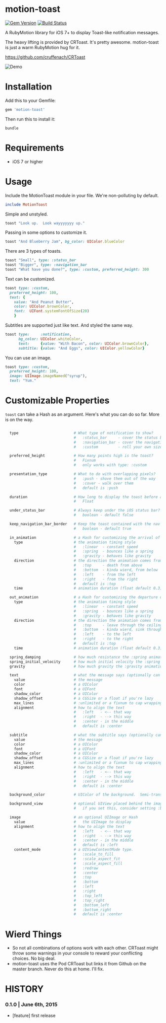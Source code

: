 # motion-toast
[![Gem Version](https://img.shields.io/gem/v/motion-toast.svg?style=flat)](https://rubygems.org/gems/motion-toast)
[![Build Status](https://img.shields.io/travis/skellock/motion-toast.svg?style=flat)](https://travis-ci.org/skellock/motion-toast)

A RubyMotion library for iOS 7+ to display Toast-like notification messages.

The heavy lifting is provided by CRToast.  It's pretty awesome.  motion-toast is just a warm RubyMotion hug for it.

https://github.com/cruffenach/CRToast

<img src="./_pics/demo.gif" alt="Demo" />


# Installation

Add this to your Gemfile:

```ruby
gem 'motion-toast'
```

Then run this to install it:

```
bundle
```

# Requirements

* iOS 7 or higher


# Usage

Include the MotionToast module in your file.  We're non-polluting by default.

```ruby
include MotionToast
```

Simple and unstyled.
```ruby
toast "Look up.  Look wayyyyyyy up."
```

Passing in some options to customize it.
```ruby
toast "And Blueberry Jam", bg_color: UIColor.blueColor

```

There are 3 types of toasts.

```ruby
toast "Small", type: :status_bar
toast "Bigger", type: :navigation_bar
toast "What have you done?", type: :custom, preferred_height: 300
```

Text can be customized.
```ruby
toast type: :custom,
  preferred_height: 100,
  text: {
    value: "And Peanut Butter",
    color: UIColor.brownColor,
    font:  UIFont.systemFontOfSize(20)
    }
```

Subtitles are supported just like text.  And styled the same way.
```ruby
toast type:     :notification,
      bg_color: UIColor.whiteColor,
      text:     {value: "With Bacon", color: UIColor.brownColor},
      subtitle: {value: "And Eggs", color: UIColor.yellowColor}
```

You can use an image.

```ruby
toast type: :custom,
  preferred_height: 100,
  image: UIImage.imageNamed("syrup"),
  text: "Yum."
```

# Customizable Properties

`toast` can take a Hash as an argument.  Here's what you can do so far.  More is on the way.

```ruby

  type                         # What type of notification to show?
                               #   :status_bar     - cover the status bar
                               #   :navigation_bar - cover the navigation bar
                               #   :custom         - roll your own size

  preferred_height             # How many points high is the toast?
                               #   Fixnum
                               #   only works with type: :custom

  presentation_type            # What to do with overlapping pixels?
                               #   :push - shove them out of the way
                               #   :cover - walk over them
                               #   default is :push

  duration                     # How long to display the toast before auto-closing.
                               #   Float

  under_status_bar             # Always keep under the iOS status bar?
                               #   boolean - default false

  keep_navigation_bar_border   # Keep the toast contained with the nav bar?
                               #   boolean - default true

  in_animation                 # a Hash for customizing the arrival of the toast.
    type                       # the animation timing style
                               #   :linear  - constant speed
                               #   :spring  - bounces like a spring
                               #   :gravity - behaves like gravity
    direction                  # the direction the animation comes from
                               #   :top     - death from above
                               #   :bottom  - kinda wierd, from below
                               #   :left    - from the left
                               #   :right   - from the right
                               #   default is :top
    time                       # animation duration (float default 0.3)

  out_animation                # a Hash for customizing the departure of the toast.
    type                       # the animation timing style
                               #   :linear  - constant speed
                               #   :spring  - bounces like a spring
                               #   :gravity - behaves like gravity
    direction                  # the direction the animation comes from
                               #   :top     - leave through the ceiling
                               #   :bottom  - kinda wierd, sink through the floor
                               #   :left    - to the left
                               #   :right   - to the right
                               #   default is :top
    time                       # animation duration (float default 0.3)

  spring_damping               # how much resistance the :spring animations have (float default 0.6)
  spring_initial_velocity      # how much initial velocity the :spring animations have (float default 1.0)
  gravity                      # how much gravity the :gravity animations have (float default 0.1)

  text                         # what the message says (optionally can be a string if not customizations are needed)
    value                      # the message
    color                      # a UIColor
    font                       # a UIFont
    shadow_color               # a UIColor
    shadow_offset              # a CGSize or a float if you're lazy
    max_lines                  # :unlimited or a fixnum to cap wrapping.
    alignment                  # how to align the text
                               #   :left   - <-- that way
                               #   :right  - --> this way
                               #   :center - in the middle
                               #   default is :center

  subtitle                     # what the subtitle says (optionally can be a string if not customizations are needed)
    value                      # the message
    color                      # a UIColor
    font                       # a UIFont
    shadow_color               # a UIColor
    shadow_offset              # a CGSize or a float if you're lazy
    max_lines                  # :unlimited or a fixnum to cap wrapping.
    alignment                  # how to align the text
                               #   :left   - <-- that way
                               #   :right  - --> this way
                               #   :center - in the middle
                               #   default is :center

  background_color             # UIColor of the background.  Semi-transparent colors look neato.

  background_view              # optional UIView placed behind the images and labels.
                               #   if you set this, consider setting :bg_color = UIColor.clearColor

  image                        # an optional UIImage or Hash
    value                      #   the UIImage to display
    alignment                  # how to align the text
                               #   :left   - <-- that way
                               #   :right  - --> this way
                               #   :center - in the middle
                               #   default is :left
    content_mode               # a UIViewContentMode type.
                               #   :scale_to_fill
                               #   :scale_aspect_fit
                               #   :scale_aspect_fill
                               #   :redraw
                               #   :center
                               #   :top
                               #   :bottom
                               #   :left
                               #   :right
                               #   :top_left
                               #   :top_right
                               #   :bottom_left
                               #   :bottom_right
                               #   default is :center

```

# Wierd Things

* So not all combinations of options work with each other.  CRToast might throw some warnings in your console to reward your conflicting choices.  No big deal.
* motion-toast uses the Pod CRToast but links it from Github on the master branch.  Never do this at home.  I'll fix.

# HISTORY

### 0.1.0 | June 6th, 2015
* [feature] first release



